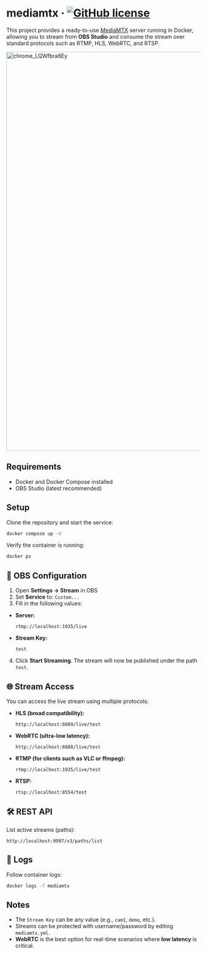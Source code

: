 # mediamtx &middot; [![GitHub license](https://img.shields.io/badge/license-MIT-blue.svg)](https://github.com/germanfica/mediamtx/blob/main/LICENSE)

This project provides a ready-to-use [MediaMTX](https://github.com/bluenviron/mediamtx) server running in Docker, allowing you to stream from **OBS Studio** and consume the stream over standard protocols such as RTMP, HLS, WebRTC, and RTSP.

<img width="1920" height="1040" alt="chrome_LQWfbra6Ey" src="https://github.com/user-attachments/assets/17212510-13e4-4dbc-a6a2-6b020ffae277" />

## Requirements
- Docker and Docker Compose installed
- OBS Studio (latest recommended)

## Setup

Clone the repository and start the service:

```bash
docker compose up -d
````

Verify the container is running:

```bash
docker ps
```

## 🎥 OBS Configuration

1. Open **Settings → Stream** in OBS
2. Set **Service** to: `Custom...`
3. Fill in the following values:

* **Server:**

  ```
  rtmp://localhost:1935/live
  ```

* **Stream Key:**

  ```
  test
  ```

4. Click **Start Streaming**.
   The stream will now be published under the path `test`.

## 🌐 Stream Access

You can access the live stream using multiple protocols:

* **HLS (broad compatibility):**

  ```
  http://localhost:8889/live/test
  ```

* **WebRTC (ultra-low latency):**

  ```
  http://localhost:8888/live/test
  ```

* **RTMP (for clients such as VLC or ffmpeg):**

  ```
  rtmp://localhost:1935/live/test
  ```

* **RTSP:**

  ```
  rtsp://localhost:8554/test
  ```

## 🛠 REST API

List active streams (paths):

```
http://localhost:9997/v3/paths/list
```

## 📑 Logs

Follow container logs:

```bash
docker logs -f mediamtx
```

## Notes

* The `Stream Key` can be any value (e.g., `cam1`, `demo`, etc.).
* Streams can be protected with username/password by editing `mediamtx.yml`.
* **WebRTC** is the best option for real-time scenarios where **low latency** is critical.
